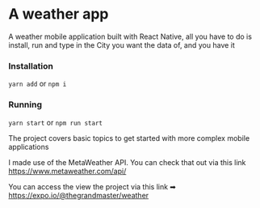 # A weather app
A weather mobile application built with React Native, all you have to do is install, run and type in the City you want the data of, and you have it

### Installation
````yarn add```` or ````npm i````

### Running
````yarn start```` or ````npm run start```` 

The project covers basic topics to get started with more complex mobile applications   

I made use of the MetaWeather API. You can check that out via this link https://www.metaweather.com/api/ 

You can access the view the project via this link ➡ https://expo.io/@thegrandmaster/weather
